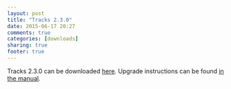 ```yaml
---
layout: post
title: "Tracks 2.3.0"
date: 2015-06-17 20:27
comments: true
categories: [downloads]
sharing: true
footer: true
---
```

Tracks 2.3.0 can be downloaded [here](https://github.com/TracksApp/tracks/archive/v2.3.0.zip).
Upgrade instructions can be found [in the manual](https://github.com/TracksApp/tracks/blob/v2.3.0/doc/upgrading.md).
